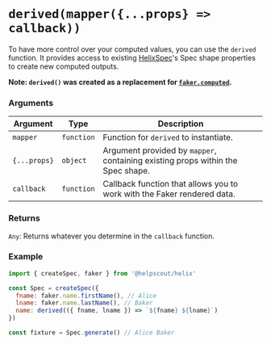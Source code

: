 # `derived(mapper({...props} => callback))`

To have more control over your computed values, you can use the `derived` function. It provides access to existing [HelixSpec](./HelixSpec)'s Spec shape properties to create new computed outputs.

**Note: `derived()` was created as a replacement for [`faker.computed`](./faker/computed.md).**

### Arguments

| Argument | Type | Description |
| --- | --- | --- |
| `mapper` | `function` | Function for `derived` to instantiate. |
| `{...props}` | `object` | Argument provided by `mapper`, containing existing props within the Spec shape. |
| `callback` | `function` | Callback function that allows you to work with the Faker rendered data. |


### Returns

`Any`: Returns whatever you determine in the `callback` function.


### Example

```js
import { createSpec, faker } from '@helpscout/helix'

const Spec = createSpec({
  fname: faker.name.firstName(), // Alice
  lname: faker.name.lastName(), // Baker
  name: derived(({ fname, lname }) => `${fname} ${lname}`)
})

const fixture = Spec.generate() // Alice Baker
```
